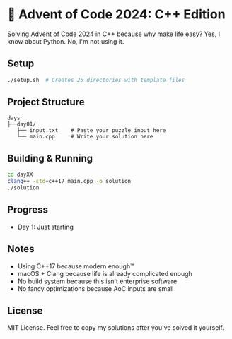 # 🎄 Advent of Code 2024: C++ Edition

Solving Advent of Code 2024 in C++ because why make life easy? Yes, I know about Python. No, I'm not using it.

## Setup

```bash
./setup.sh  # Creates 25 directories with template files
```

## Project Structure
```
days
├──day01/
   ├── input.txt    # Paste your puzzle input here
   └── main.cpp     # Write your solution here
```

## Building & Running

```bash
cd dayXX
clang++ -std=c++17 main.cpp -o solution
./solution
```

## Progress

- Day 1: Just starting

## Notes

- Using C++17 because modern enough™
- macOS + Clang because life is already complicated enough
- No build system because this isn't enterprise software
- No fancy optimizations because AoC inputs are small

## License

MIT License. Feel free to copy my solutions after you've solved it yourself.